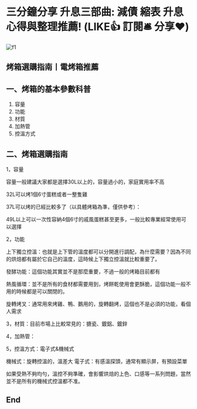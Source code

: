 # 三分鐘分享 升息三部曲: 減債 縮表 升息 心得與整理推薦! (LIKE👍 訂閱🛎 分享❤️)

![f1](https://github.com/HCH1/blog/blob/master/fig/oven1a.JPG)

## 烤箱選購指南丨電烤箱推薦

## 一、烤箱的基本參數科普
1. 容量
2. 功能
3. 材質
4. 加熱管
5. 控溫方式

## 二、烤箱選購指南

1，容量

容量一般建議大家都是選擇30L以上的，容量過小的，家庭實用率不高

32L可以烤1個6寸蛋糕或者一整隻雞

37L可以烤的已經比較多了（以具體烤箱為準，僅供參考）：

49L以上可以一次性容納4個6寸的戚風蛋糕甚至更多，一般比較專業經常使用可以選擇

2，功能

上下獨立控溫：也就是上下管的溫度都可以分開進行調配，為什麼需要？因為不同的烘焙都有屬於它自己的溫度，這時候上下獨立控溫就比較重要了。

發酵功能：這個功能其實並不是那麼重要，不過一般的烤箱目前都有

熱風循環：並不是所有的食材都需要用到，烤餅乾使用會更酥脆，這個功能一般不用的時候都是可以關閉的。

旋轉烤叉：通常用來烤雞、鴨、鵝用的，旋轉翻烤，這個也不是必須的功能，看個人需求

3，材質：目前市場上比較常見的：搪瓷、鍍鋁、鍍鋅

4，加熱管：

5，控溫方式：電子式&機械式

機械式：旋轉控溫的，溫差大 電子式：有感溫探頭，通常有顯示屏，有預設菜單

如果受熱不夠均勻，溫控不夠準確，會影響烘焙的上色、口感等一系列問題，當然並不是所有的機械式控溫都不准。

## End
